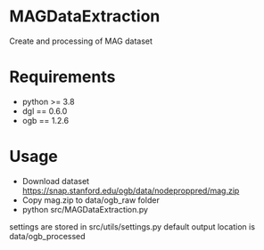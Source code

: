 # MAGDataExtraction

Create and processing of MAG dataset

# Requirements
- python >= 3.8
- dgl == 0.6.0
- ogb == 1.2.6

# Usage
- Download dataset https://snap.stanford.edu/ogb/data/nodeproppred/mag.zip
- Copy mag.zip to data/ogb_raw folder
- python src/MAGDataExtraction.py

settings are stored in src/utils/settings.py
default output location is data/ogb_processed